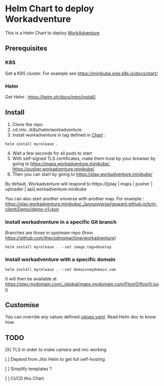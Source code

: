 # Helm Chart to deploy Workadventure

This is a Helm Chart to deploy
[WorkAdventure](https://github.com/thecodingmachine/workadventure)

## Prerequisites

### K8S

Get a K8S cluster. For example see https://minikube.sigs.k8s.io/docs/start/

### Helm

Get Helm : https://helm.sh/docs/intro/install/

## Install

1. Clone the repo
2. cd into ./k8s/helm/workadventure
3. Install workadventure in tag defined in [Chart](./Chart.yaml) :

```
helm install myrelease .
```

4. Wait a few seconds for all pods to start
5. With self-signed TLS certificates, make them trust by your browser by going
   to https://maps.workadventure.minikube/,
   https://pusher.workadventure.minikube/
6. Then you can start by going to https://play.workadventure.minikube/

By default, Workadventure will respond to https://[play | maps | pusher |
uploader | api].workadventure.minikube

You can also start another universe with another map. For example :
https://play.workadventure.minikube/_/anyuniverse/gparant.github.io/tcm-client/Demo/demo-v1.json

### Install workadventure in a specific Git branch

Branches are those in upstream repo (from
https://github.com/thecodingmachine/workadventure)

```
helm install myrelease . --set image.tag=develop
```

### Install workadventure with a specific domain

```
helm install myrelease . --set domain=mydomain.com
```

It will then be available at
https://play.mydomain.com/_/global/maps.mydomain.com/Floor0/floor0.json

## Customise

You can override any values defined [values.yaml](./values.yaml). Read Helm doc
to know how.

## TODO

[X] TLS in order to make camera and mic working

[ ] Depend from Jitsi Helm to get full self-hosting

[ ] Simplify templates ?

[ ] CI/CD this Chart
